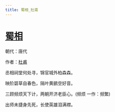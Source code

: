 ```yaml
---
title: 蜀相_杜甫
---
```


# [蜀相](http://so.gushiwen.org/view_10928.aspx)

朝代：唐代

作者：[杜甫](http://so.gushiwen.org/author_474.aspx)

丞相祠堂何处寻，锦官城外柏森森。

映阶碧草自春色，隔叶黄鹂空好音。

三顾频烦天下计，两朝开济老臣心。(频烦 一作：频繁)

出师未捷身先死，长使英雄泪满襟。